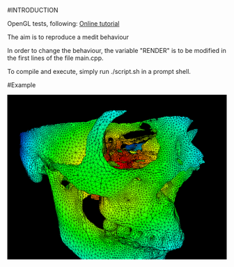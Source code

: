 #INTRODUCTION


OpenGL tests, following:
<a href="http://opengl.developpez.com/tutoriels/opengl-tutorial/4-cube-colore/"> Online tutorial </a>


The aim is to reproduce a medit behaviour

In order to change the behaviour, the variable "RENDER" is to be modified in the first lines of the file main.cpp.


To compile and execute, simply run ./script.sh in a prompt shell.

#Example

![Example](example.bmp?raw=true "example")


